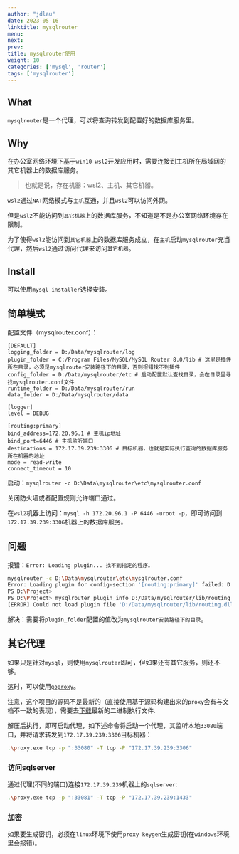 ```yaml
---
author: "jdlau"
date: 2023-05-16
linktitle: mysqlrouter
menu:
next:
prev:
title: mysqlrouter使用
weight: 10
categories: ['mysql', 'router']
tags: ['mysqlrouter']
---
```


## What

`mysqlrouter`是一个代理，可以将查询转发到配置好的数据库服务里。

## Why

在办公室网络环境下基于`win10 wsl2`开发应用时，需要连接到主机所在局域网的其它机器上的数据库服务。

> 也就是说，存在机器：wsl2、主机、其它机器。

`wsl2`通过`NAT`网络模式与`主机`互通，并且`wsl2`可以访问外网。

但是`wsl2`不能访问到`其它机器`上的数据库服务，不知道是不是办公室网络环境存在限制。

为了使得`wsl2`能访问到`其它机器`上的数据库服务成立，在`主机`启动`mysqlrouter`充当代理，然后`wsl2`通过访问代理来访问`其它机器`。

## Install

可以使用`mysql installer`选择安装。

## 简单模式

配置文件（mysqlrouter.conf）：

```config
[DEFAULT]
logging_folder = D:/Data/mysqlrouter/log
plugin_folder = C:/Program Files/MySQL/MySQL Router 8.0/lib # 这里是插件所在目录，必须是mysqlrouter安装路径下的目录，否则报错找不到插件
config_folder = D:/Data/mysqlrouter/etc # 启动配置默认查找目录，会在目录里寻找mysqlrouter.conf文件
runtime_folder = D:/Data/mysqlrouter/run
data_folder = D:/Data/mysqlrouter/data

[logger]
level = DEBUG

[routing:primary]
bind_address=172.20.96.1 # 主机ip地址
bind_port=6446 # 主机监听端口
destinations = 172.17.39.239:3306 # 目标机器，也就是实际执行查询的数据库服务所在机器的地址
mode = read-write
connect_timeout = 10
```

启动：`mysqlrouter -c D:\Data\mysqlrouter\etc\mysqlrouter.conf`

关闭防火墙或者配置规则允许端口通过。

在`wsl2`机器上访问：`mysql -h 172.20.96.1 -P 6446 -uroot -p`，即可访问到`172.17.39.239:3306`机器上的数据库服务。

## 问题

报错：`Error: Loading plugin... 找不到指定的程序。`

```sh
mysqlrouter -c D:\Data\mysqlrouter\etc\mysqlrouter.conf
Error: Loading plugin for config-section '[routing:primary]' failed: D:/Data/mysqlrouter/lib/routing.dll: 找不到指定的程序。
PS D:\Project> 
PS D:\Project> mysqlrouter_plugin_info D:/Data/mysqlrouter/lib/routing.dll routing
[ERROR] Could not load plugin file 'D:/Data/mysqlrouter/lib/routing.dll': 找不到指定的程序。
```

解决：需要将`plugin_folder`配置的值改为`mysqlrouter安装路径下的目录`。

## 其它代理

如果只是针对`mysql`，则使用`mysqlrouter`即可，但如果还有其它服务，则还不够。

这时，可以使用[`goproxy`](https://github.com/snail007/goproxy)。

注意，这个项目的源码不是最新的（直接使用基于源码构建出来的`proxy`会有与文档不一致的表现），需要去[下载](https://github.com/snail007/goproxy/releases)最新的二进制执行文件.

解压后执行，即可启动代理，如下述命令将启动一个代理，其监听本地`33080`端口，并将请求转发到`172.17.39.239:3306`目标机器：

```sh
.\proxy.exe tcp -p ":33080" -T tcp -P "172.17.39.239:3306"
```

### 访问sqlserver

通过代理(不同的端口)连接`172.17.39.239`机器上的`sqlserver`:

```sh
.\proxy.exe tcp -p ":33081" -T tcp -P "172.17.39.239:1433"
```

### 加密

如果要生成密钥，必须在`linux`环境下使用`proxy keygen`生成密钥(在`windows`环境里会报错)。
